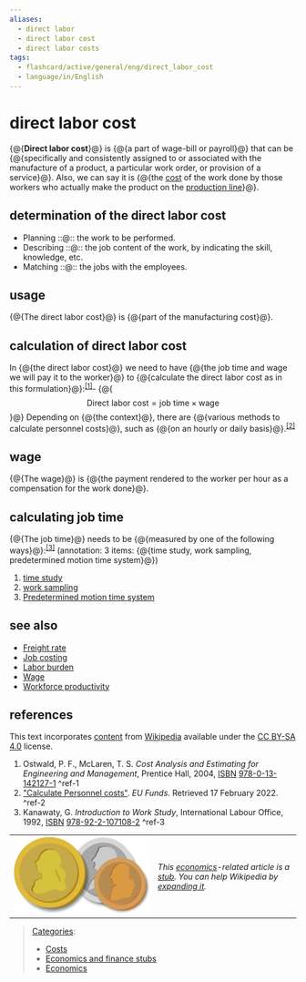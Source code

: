 ```yaml
---
aliases:
  - direct labor
  - direct labor cost
  - direct labor costs
tags:
  - flashcard/active/general/eng/direct_labor_cost
  - language/in/English
---
```


# direct labor cost

<!-- | ![](../../archives/Wikimedia%20Commons/Ambox%20important.svg) | hide__This article has multiple issues.__ Please help __[improve it](https://en.wikipedia.org/wiki/Special:EditPage/Direct%20labor%20cost)__ or discuss these issues on the __[talk page](https://en.wikipedia.org/wiki/Talk:Direct%20labor%20cost)__. _\([Learn how and when to remove these messages](https://en.wikipedia.org/wiki/Help:Maintenance%20template%20removal)\)_ <br/> | This article's __tone or style may not reflect the [encyclopedic tone](https://en.wikipedia.org/wiki/Wikipedia:Writing%20better%20articles#Tone) used on Wikipedia__. _\(January 2025\)_ | <p>  <p> | This article __needs additional or more specific [categories](https://en.wikipedia.org/wiki/Wikipedia:Categorization)__. _\(January 2025\)_ | | -->

{@{__Direct labor cost__}@} is {@{a part of wage-bill or payroll}@} that can be {@{specifically and consistently assigned to or associated with the manufacture of a product, a particular work order, or provision of a service}@}. Also, we can say it is {@{the [cost](cost.md) of the work done by those workers who actually make the product on the [production line](production%20line.md)}@}. <!--SR:!2026-02-11,287,330!2026-02-15,290,330!2026-05-18,335,290!2027-06-22,606,310-->

## determination of the direct labor cost

<!-- | ![](../../archives/Wikimedia%20Commons/Question%20book-new.svg) | This section __does not [cite](https://en.wikipedia.org/wiki/Wikipedia:Citing%20sources) any [sources](https://en.wikipedia.org/wiki/Wikipedia:Verifiability)__. Please help [improve this section](https://en.wikipedia.org/wiki/Special:EditPage/Direct%20labor%20cost) by [adding citations to reliable sources](https://en.wikipedia.org/wiki/Help:Referencing%20for%20beginners). Unsourced material may be challenged and [removed](https://en.wikipedia.org/wiki/Wikipedia:Verifiability#Burden%20of%20evidence)._Find sources:_ ["Direct labor cost"](https://www.google.com/search?as_eq=wikipedia&q=%22Direct+labor+cost%22) – [news](https://www.google.com/search?tbm=nws&q=%22Direct+labor+cost%22+-wikipedia&tbs=ar:1) __·__ [newspapers](https://www.google.com/search?&q=%22Direct+labor+cost%22&tbs=bkt:s&tbm=bks) __·__ [books](https://www.google.com/search?tbs=bks:1&q=%22Direct+labor+cost%22+-wikipedia) __·__ [scholar](https://scholar.google.com/scholar?q=%22Direct+labor+cost%22) __·__ [JSTOR](https://www.jstor.org/action/doBasicSearch?Query=%22Direct+labor+cost%22&acc=on&wc=on) _\(January 2025\)__\([Learn how and when to remove this message](https://en.wikipedia.org/wiki/Help:Maintenance%20template%20removal)\)_ | -->

- Planning ::@:: the work to be performed. <!--SR:!2026-02-19,294,330!2026-01-31,276,330-->
- Describing ::@:: the job content of the work, by indicating the skill, knowledge, etc. <!--SR:!2028-01-16,819,330!2026-02-19,294,330-->
- Matching ::@:: the jobs with the employees. <!--SR:!2026-02-19,294,330!2026-02-19,294,330-->

## usage

<!-- | ![](../../archives/Wikimedia%20Commons/Question%20book-new.svg) | This section __does not [cite](https://en.wikipedia.org/wiki/Wikipedia:Citing%20sources) any [sources](https://en.wikipedia.org/wiki/Wikipedia:Verifiability)__. Please help [improve this section](https://en.wikipedia.org/wiki/Special:EditPage/Direct%20labor%20cost) by [adding citations to reliable sources](https://en.wikipedia.org/wiki/Help:Referencing%20for%20beginners). Unsourced material may be challenged and [removed](https://en.wikipedia.org/wiki/Wikipedia:Verifiability#Burden%20of%20evidence)._Find sources:_ ["Direct labor cost"](https://www.google.com/search?as_eq=wikipedia&q=%22Direct+labor+cost%22) – [news](https://www.google.com/search?tbm=nws&q=%22Direct+labor+cost%22+-wikipedia&tbs=ar:1) __·__ [newspapers](https://www.google.com/search?&q=%22Direct+labor+cost%22&tbs=bkt:s&tbm=bks) __·__ [books](https://www.google.com/search?tbs=bks:1&q=%22Direct+labor+cost%22+-wikipedia) __·__ [scholar](https://scholar.google.com/scholar?q=%22Direct+labor+cost%22) __·__ [JSTOR](https://www.jstor.org/action/doBasicSearch?Query=%22Direct+labor+cost%22&acc=on&wc=on) _\(January 2025\)__\([Learn how and when to remove this message](https://en.wikipedia.org/wiki/Help:Maintenance%20template%20removal)\)_ | -->

{@{The direct labor cost}@} is {@{part of the manufacturing cost}@}. <!--SR:!2026-02-19,294,330!2026-02-19,294,330-->

## calculation of direct labor cost

In {@{the direct labor cost}@} we need to have {@{the job time and wage we will pay it to the worker}@} to {@{calculate the direct labor cost as in this formulation}@}:<sup>[\[1\]](#^ref-1)</sup>- {@{$${\text{Direct labor cost} }={\text{job time} }\times {\text{wage} }$$}@} Depending on {@{the context}@}, there are {@{various methods to calculate personnel costs}@}, such as {@{on an hourly or daily basis}@}.<sup>[\[2\]](#^ref-2)</sup> <!--SR:!2026-02-10,286,330!2026-02-18,293,330!2026-02-19,294,330!2026-01-31,276,330!2026-02-19,294,330!2026-02-19,294,330!2026-02-09,285,330-->

## wage

<!-- | ![](../../archives/Wikimedia%20Commons/Question%20book-new.svg) | This section __does not [cite](https://en.wikipedia.org/wiki/Wikipedia:Citing%20sources) any [sources](https://en.wikipedia.org/wiki/Wikipedia:Verifiability)__. Please help [improve this section](https://en.wikipedia.org/wiki/Special:EditPage/Direct%20labor%20cost) by [adding citations to reliable sources](https://en.wikipedia.org/wiki/Help:Referencing%20for%20beginners). Unsourced material may be challenged and [removed](https://en.wikipedia.org/wiki/Wikipedia:Verifiability#Burden%20of%20evidence)._Find sources:_ ["Direct labor cost"](https://www.google.com/search?as_eq=wikipedia&q=%22Direct+labor+cost%22) – [news](https://www.google.com/search?tbm=nws&q=%22Direct+labor+cost%22+-wikipedia&tbs=ar:1) __·__ [newspapers](https://www.google.com/search?&q=%22Direct+labor+cost%22&tbs=bkt:s&tbm=bks) __·__ [books](https://www.google.com/search?tbs=bks:1&q=%22Direct+labor+cost%22+-wikipedia) __·__ [scholar](https://scholar.google.com/scholar?q=%22Direct+labor+cost%22) __·__ [JSTOR](https://www.jstor.org/action/doBasicSearch?Query=%22Direct+labor+cost%22&acc=on&wc=on) _\(January 2025\)__\([Learn how and when to remove this message](https://en.wikipedia.org/wiki/Help:Maintenance%20template%20removal)\)_ | -->

{@{The wage}@} is {@{the payment rendered to the worker per hour as a compensation for the work done}@}. <!--SR:!2026-02-16,291,330!2026-02-19,294,330-->

## calculating job time

{@{The job time}@} needs to be {@{measured by one of the following ways}@}:<sup>[\[3\]](#^ref-3)</sup> (annotation: 3 items: {@{time study, work sampling, predetermined motion time system}@}) <!--SR:!2026-02-19,294,330!2026-02-19,294,330!2026-02-17,292,330-->

1. [time study](time%20and%20motion%20study.md)
2. [work sampling](work%20sampling.md)
3. [Predetermined motion time system](predetermined%20motion%20time%20system.md)

## see also

- [Freight rate](freight%20rate.md)
- [Job costing](job%20costing.md)
- [Labor burden](labor%20burden.md)
- [Wage](wage.md)
- [Workforce productivity](workforce%20productivity.md)

## references

This text incorporates [content](https://en.wikipedia.org/wiki/direct_labor_cost) from [Wikipedia](Wikipedia.md) available under the [CC BY-SA 4.0](https://creativecommons.org/licenses/by-sa/4.0/) license.

1. Ostwald, P. F., McLaren, T. S. _Cost Analysis and Estimating for Engineering and Management_, Prentice Hall, 2004, [ISBN](ISBN%20(identifier).md) [978-0-13-142127-1](https://en.wikipedia.org/wiki/Special:BookSources/978-0-13-142127-1) <a id="^ref-1"></a>^ref-1
2. ["Calculate Personnel costs"](https://eufunds.me/how-to-calculate-personnel-costs-in-horizon-europe/). _EU Funds_. Retrieved 17 February 2022. <a id="^ref-2"></a>^ref-2
3. Kanawaty, G. _Introduction to Work Study_, International Labour Office, 1992, [ISBN](ISBN%20(identifier).md) [978-92-2-107108-2](https://en.wikipedia.org/wiki/Special:BookSources/978-92-2-107108-2) <a id="^ref-3"></a>^ref-3

|                                                                 |                                                                                                                                                                                                                                 |
| --------------------------------------------------------------- | ------------------------------------------------------------------------------------------------------------------------------------------------------------------------------------------------------------------------------- |
| ![Stub icon](../../archives/Wikimedia%20Commons/ThreeCoins.svg) | _This [economics](economics.md)-related article is a [stub](https://en.wikipedia.org/wiki/Wikipedia:Stub). You can help Wikipedia by [expanding it](https://en.wikipedia.org/w/index.php?title=Direct_labor_cost&action=edit)._ |

> [Categories](https://en.wikipedia.org/wiki/Help:Category):
>
> - [Costs](https://en.wikipedia.org/wiki/Category:Costs)
> - [Economics and finance stubs](https://en.wikipedia.org/wiki/Category:Economics%20and%20finance%20stubs)
> - [Economics](https://en.wikipedia.org/wiki/Category:Economics)
